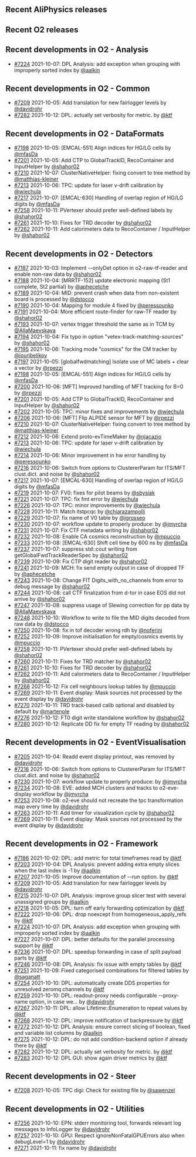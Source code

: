 ## Recent AliPhysics releases
## Recent O2 releases
## Recent developments in O2 - Analysis
- [\#7224](https://github.com/AliceO2Group/AliceO2/pull/7224) 2021-10-07: DPL Analysis: add exception when grouping with improperly sorted index by [@aalkin](https://github.com/aalkin)
## Recent developments in O2 - Common
- [\#7209](https://github.com/AliceO2Group/AliceO2/pull/7209) 2021-10-05: Add translation for new fairlogger levels by [@davidrohr](https://github.com/davidrohr)
- [\#7282](https://github.com/AliceO2Group/AliceO2/pull/7282) 2021-10-12: DPL: actually set verbosity for metric. by [@ktf](https://github.com/ktf)
## Recent developments in O2 - DataFormats
- [\#7198](https://github.com/AliceO2Group/AliceO2/pull/7198) 2021-10-05: [EMCAL-551] Align indices for HG/LG cells by [@mfasDa](https://github.com/mfasDa)
- [\#7201](https://github.com/AliceO2Group/AliceO2/pull/7201) 2021-10-05: Add CTP to GlobalTrackID, RecoContainer and InputHelper by [@shahor02](https://github.com/shahor02)
- [\#7210](https://github.com/AliceO2Group/AliceO2/pull/7210) 2021-10-07: ClusterNativeHelper: fixing convert to tree method by [@matthias-kleiner](https://github.com/matthias-kleiner)
- [\#7213](https://github.com/AliceO2Group/AliceO2/pull/7213) 2021-10-06: TPC: update for laser v-drift calibration by [@wiechula](https://github.com/wiechula)
- [\#7217](https://github.com/AliceO2Group/AliceO2/pull/7217) 2021-10-07: [EMCAL-630] Handling of overlap region of HG/LG digits by [@mfasDa](https://github.com/mfasDa)
- [\#7258](https://github.com/AliceO2Group/AliceO2/pull/7258) 2021-10-11: PVertexer should prefer well-defined labels by [@shahor02](https://github.com/shahor02)
- [\#7261](https://github.com/AliceO2Group/AliceO2/pull/7261) 2021-10-10: Fixes for TRD decoder by [@shahor02](https://github.com/shahor02)
- [\#7262](https://github.com/AliceO2Group/AliceO2/pull/7262) 2021-10-11: Add calorimeters data to RecoContainer / InputHelper by [@shahor02](https://github.com/shahor02)
## Recent developments in O2 - Detectors
- [\#7187](https://github.com/AliceO2Group/AliceO2/pull/7187) 2021-10-03: Implement --onlyDet option in o2-raw-tf-reader and enable non-raw data by [@shahor02](https://github.com/shahor02)
- [\#7188](https://github.com/AliceO2Group/AliceO2/pull/7188) 2021-10-04: [MRRTF-152] update electronic mapping (St1 complete, St2 partial) by [@aphecetche](https://github.com/aphecetche)
- [\#7189](https://github.com/AliceO2Group/AliceO2/pull/7189) 2021-10-04: MID: prevent crash when data from non-existent board is processed by [@dstocco](https://github.com/dstocco)
- [\#7190](https://github.com/AliceO2Group/AliceO2/pull/7190) 2021-10-04: Mapping for module 4 fixed by [@peressounko](https://github.com/peressounko)
- [\#7191](https://github.com/AliceO2Group/AliceO2/pull/7191) 2021-10-04: More efficient route-finder for raw-TF reader by [@shahor02](https://github.com/shahor02)
- [\#7193](https://github.com/AliceO2Group/AliceO2/pull/7193) 2021-10-07: vertex trigger threshold  the same as in  TCM by [@AllaMaevskaya](https://github.com/AllaMaevskaya)
- [\#7194](https://github.com/AliceO2Group/AliceO2/pull/7194) 2021-10-04: Fix typo in option "vetex-track-matching-sources" by [@shahor02](https://github.com/shahor02)
- [\#7195](https://github.com/AliceO2Group/AliceO2/pull/7195) 2021-10-06: Tracking mode "cosmics" for the CM tracker by [@iouribelikov](https://github.com/iouribelikov)
- [\#7197](https://github.com/AliceO2Group/AliceO2/pull/7197) 2021-10-05: [globalfwdmatching] Isolate use of MC labels + clear a vector by [@rpezzi](https://github.com/rpezzi)
- [\#7198](https://github.com/AliceO2Group/AliceO2/pull/7198) 2021-10-05: [EMCAL-551] Align indices for HG/LG cells by [@mfasDa](https://github.com/mfasDa)
- [\#7200](https://github.com/AliceO2Group/AliceO2/pull/7200) 2021-10-06: [MFT] Improved handling of MFT tracking for B=0 by [@rpezzi](https://github.com/rpezzi)
- [\#7201](https://github.com/AliceO2Group/AliceO2/pull/7201) 2021-10-05: Add CTP to GlobalTrackID, RecoContainer and InputHelper by [@shahor02](https://github.com/shahor02)
- [\#7202](https://github.com/AliceO2Group/AliceO2/pull/7202) 2021-10-05: TPC: minor fixes and improvements by [@wiechula](https://github.com/wiechula)
- [\#7206](https://github.com/AliceO2Group/AliceO2/pull/7206) 2021-10-06: [MFT] Flip ALPIDE sensor for MFT by [@rpezzi](https://github.com/rpezzi)
- [\#7210](https://github.com/AliceO2Group/AliceO2/pull/7210) 2021-10-07: ClusterNativeHelper: fixing convert to tree method by [@matthias-kleiner](https://github.com/matthias-kleiner)
- [\#7212](https://github.com/AliceO2Group/AliceO2/pull/7212) 2021-10-06: Extend proto-evTimeMaker by [@njacazio](https://github.com/njacazio)
- [\#7213](https://github.com/AliceO2Group/AliceO2/pull/7213) 2021-10-06: TPC: update for laser v-drift calibration by [@wiechula](https://github.com/wiechula)
- [\#7214](https://github.com/AliceO2Group/AliceO2/pull/7214) 2021-10-06: Minor improvement in hw error handling by [@peressounko](https://github.com/peressounko)
- [\#7216](https://github.com/AliceO2Group/AliceO2/pull/7216) 2021-10-06: Switch from options to ClustererParam for ITS/MFT clust.dict. and noise by [@shahor02](https://github.com/shahor02)
- [\#7217](https://github.com/AliceO2Group/AliceO2/pull/7217) 2021-10-07: [EMCAL-630] Handling of overlap region of HG/LG digits by [@mfasDa](https://github.com/mfasDa)
- [\#7219](https://github.com/AliceO2Group/AliceO2/pull/7219) 2021-10-07: FV0: fixes for pilot beams by [@sbysiak](https://github.com/sbysiak)
- [\#7221](https://github.com/AliceO2Group/AliceO2/pull/7221) 2021-10-07: TPC: fix fmt error by [@wiechula](https://github.com/wiechula)
- [\#7226](https://github.com/AliceO2Group/AliceO2/pull/7226) 2021-10-07: TPC: minor improvements by [@wiechula](https://github.com/wiechula)
- [\#7228](https://github.com/AliceO2Group/AliceO2/pull/7228) 2021-10-11: Match itstpcqc by [@chiarazampolli](https://github.com/chiarazampolli)
- [\#7229](https://github.com/AliceO2Group/AliceO2/pull/7229) 2021-10-07: fix name of V0 table by [@jgrosseo](https://github.com/jgrosseo)
- [\#7230](https://github.com/AliceO2Group/AliceO2/pull/7230) 2021-10-07: workflow update to properly produce: by [@jmyrcha](https://github.com/jmyrcha)
- [\#7231](https://github.com/AliceO2Group/AliceO2/pull/7231) 2021-10-07: Fix CTF metadata writing by [@shahor02](https://github.com/shahor02)
- [\#7232](https://github.com/AliceO2Group/AliceO2/pull/7232) 2021-10-08: Enable CA cosmics reconstruction by [@mpuccio](https://github.com/mpuccio)
- [\#7233](https://github.com/AliceO2Group/AliceO2/pull/7233) 2021-10-08: [EMCAL-630] Shift cell time by 600 ns by [@mfasDa](https://github.com/mfasDa)
- [\#7237](https://github.com/AliceO2Group/AliceO2/pull/7237) 2021-10-07: suppress std::cout writing from getGlobalFwdTrackReaderSpec by [@shahor02](https://github.com/shahor02)
- [\#7239](https://github.com/AliceO2Group/AliceO2/pull/7239) 2021-10-09: Fix CTP digit reader by [@shahor02](https://github.com/shahor02)
- [\#7241](https://github.com/AliceO2Group/AliceO2/pull/7241) 2021-10-09: MCH: fix send empty output in case of dropped TF by [@aphecetche](https://github.com/aphecetche)
- [\#7243](https://github.com/AliceO2Group/AliceO2/pull/7243) 2021-10-08: Change FIT Digits_with_no_channels from error to debug message by [@shahor02](https://github.com/shahor02)
- [\#7244](https://github.com/AliceO2Group/AliceO2/pull/7244) 2021-10-08: call CTF finalization from d-tor in case EOS did not arrive by [@shahor02](https://github.com/shahor02)
- [\#7247](https://github.com/AliceO2Group/AliceO2/pull/7247) 2021-10-08: suppress usage of Slewing correction for pp data by [@AllaMaevskaya](https://github.com/AllaMaevskaya)
- [\#7248](https://github.com/AliceO2Group/AliceO2/pull/7248) 2021-10-10: Workflow to write to file the MID digits decoded from raw data by [@dstocco](https://github.com/dstocco)
- [\#7250](https://github.com/AliceO2Group/AliceO2/pull/7250) 2021-10-08: fix in tof decoder wrong rdh by [@noferini](https://github.com/noferini)
- [\#7252](https://github.com/AliceO2Group/AliceO2/pull/7252) 2021-10-09: Improve initialisation for empty/cosmics events by [@mpuccio](https://github.com/mpuccio)
- [\#7258](https://github.com/AliceO2Group/AliceO2/pull/7258) 2021-10-11: PVertexer should prefer well-defined labels by [@shahor02](https://github.com/shahor02)
- [\#7260](https://github.com/AliceO2Group/AliceO2/pull/7260) 2021-10-11: Fixes for TRD matcher by [@shahor02](https://github.com/shahor02)
- [\#7261](https://github.com/AliceO2Group/AliceO2/pull/7261) 2021-10-10: Fixes for TRD decoder by [@shahor02](https://github.com/shahor02)
- [\#7262](https://github.com/AliceO2Group/AliceO2/pull/7262) 2021-10-11: Add calorimeters data to RecoContainer / InputHelper by [@shahor02](https://github.com/shahor02)
- [\#7266](https://github.com/AliceO2Group/AliceO2/pull/7266) 2021-10-12: Fix cell neighbours lookup tables by [@mpuccio](https://github.com/mpuccio)
- [\#7269](https://github.com/AliceO2Group/AliceO2/pull/7269) 2021-10-11: Event display: Mask sources not processed by the event display by [@davidrohr](https://github.com/davidrohr)
- [\#7270](https://github.com/AliceO2Group/AliceO2/pull/7270) 2021-10-11: TRD track-based calib optional and disabled by default by [@martenole](https://github.com/martenole)
- [\#7276](https://github.com/AliceO2Group/AliceO2/pull/7276) 2021-10-12: FT0 digit write standalone workflow by [@shahor02](https://github.com/shahor02)
- [\#7280](https://github.com/AliceO2Group/AliceO2/pull/7280) 2021-10-12: Replicate DD fix for empty TF reading by [@shahor02](https://github.com/shahor02)
## Recent developments in O2 - EventVisualisation
- [\#7205](https://github.com/AliceO2Group/AliceO2/pull/7205) 2021-10-04: Readd event display printout, was removed by [@davidrohr](https://github.com/davidrohr)
- [\#7216](https://github.com/AliceO2Group/AliceO2/pull/7216) 2021-10-06: Switch from options to ClustererParam for ITS/MFT clust.dict. and noise by [@shahor02](https://github.com/shahor02)
- [\#7230](https://github.com/AliceO2Group/AliceO2/pull/7230) 2021-10-07: workflow update to properly produce: by [@jmyrcha](https://github.com/jmyrcha)
- [\#7234](https://github.com/AliceO2Group/AliceO2/pull/7234) 2021-10-08: EVE: added MCH clusters and tracks to o2-eve-display workflow by [@jmyrcha](https://github.com/jmyrcha)
- [\#7253](https://github.com/AliceO2Group/AliceO2/pull/7253) 2021-10-08: o2-eve should not recreate the tpc transformation map every time by [@davidrohr](https://github.com/davidrohr)
- [\#7263](https://github.com/AliceO2Group/AliceO2/pull/7263) 2021-10-11: Add timer for visualization cycle by [@shahor02](https://github.com/shahor02)
- [\#7269](https://github.com/AliceO2Group/AliceO2/pull/7269) 2021-10-11: Event display: Mask sources not processed by the event display by [@davidrohr](https://github.com/davidrohr)
## Recent developments in O2 - Framework
- [\#7186](https://github.com/AliceO2Group/AliceO2/pull/7186) 2021-10-02: DPL: add metric for total timeframes read by [@ktf](https://github.com/ktf)
- [\#7203](https://github.com/AliceO2Group/AliceO2/pull/7203) 2021-10-04: DPL Analysis: prevent adding extra empty slices when the last index is -1 by [@aalkin](https://github.com/aalkin)
- [\#7207](https://github.com/AliceO2Group/AliceO2/pull/7207) 2021-10-05: Improve documentation of --run option. by [@ktf](https://github.com/ktf)
- [\#7209](https://github.com/AliceO2Group/AliceO2/pull/7209) 2021-10-05: Add translation for new fairlogger levels by [@davidrohr](https://github.com/davidrohr)
- [\#7215](https://github.com/AliceO2Group/AliceO2/pull/7215) 2021-10-07: DPL Analysis: improve group slicer test with several unassigned groups by [@aalkin](https://github.com/aalkin)
- [\#7218](https://github.com/AliceO2Group/AliceO2/pull/7218) 2021-10-05: DPL: turn off early forwarding optimization by [@ktf](https://github.com/ktf)
- [\#7222](https://github.com/AliceO2Group/AliceO2/pull/7222) 2021-10-06: DPL: drop noexcept from homogeneous_apply_refs by [@ktf](https://github.com/ktf)
- [\#7224](https://github.com/AliceO2Group/AliceO2/pull/7224) 2021-10-07: DPL Analysis: add exception when grouping with improperly sorted index by [@aalkin](https://github.com/aalkin)
- [\#7227](https://github.com/AliceO2Group/AliceO2/pull/7227) 2021-10-07: DPL: better defaults for the parallel processing support by [@ktf](https://github.com/ktf)
- [\#7236](https://github.com/AliceO2Group/AliceO2/pull/7236) 2021-10-07: DPL: speedup forwarding in case of split payload parts by [@ktf](https://github.com/ktf)
- [\#7246](https://github.com/AliceO2Group/AliceO2/pull/7246) 2021-10-08: DPL Analysis: fix issue with empty tables by [@ktf](https://github.com/ktf)
- [\#7251](https://github.com/AliceO2Group/AliceO2/pull/7251) 2021-10-09: Fixed categorised combinations for filtered tables by [@saganatt](https://github.com/saganatt)
- [\#7254](https://github.com/AliceO2Group/AliceO2/pull/7254) 2021-10-10: DPL: automatically create DDS properties for unresolved zeromq channels by [@ktf](https://github.com/ktf)
- [\#7259](https://github.com/AliceO2Group/AliceO2/pull/7259) 2021-10-10: DPL: readout-proxy needs configurable --proxy-name option, in case we… by [@davidrohr](https://github.com/davidrohr)
- [\#7267](https://github.com/AliceO2Group/AliceO2/pull/7267) 2021-10-11: DPL: allow Lifetime::Enumeration to repeat values by [@ktf](https://github.com/ktf)
- [\#7268](https://github.com/AliceO2Group/AliceO2/pull/7268) 2021-10-12: DPL: improve notification of backpressure by [@ktf](https://github.com/ktf)
- [\#7272](https://github.com/AliceO2Group/AliceO2/pull/7272) 2021-10-12: DPL Analysis: ensure correct slicing of boolean, fixed and variable list columns by [@aalkin](https://github.com/aalkin)
- [\#7275](https://github.com/AliceO2Group/AliceO2/pull/7275) 2021-10-12: DPL: do not add condition-backend option if already there by [@ktf](https://github.com/ktf)
- [\#7282](https://github.com/AliceO2Group/AliceO2/pull/7282) 2021-10-12: DPL: actually set verbosity for metric. by [@ktf](https://github.com/ktf)
- [\#7283](https://github.com/AliceO2Group/AliceO2/pull/7283) 2021-10-12: DPL GUI: show again driver metrics by [@ktf](https://github.com/ktf)
## Recent developments in O2 - Steer
- [\#7208](https://github.com/AliceO2Group/AliceO2/pull/7208) 2021-10-05: TPC digi: Check for existing file by [@sawenzel](https://github.com/sawenzel)
## Recent developments in O2 - Utilities
- [\#7256](https://github.com/AliceO2Group/AliceO2/pull/7256) 2021-10-10: EPN: stderr monitoring tool, forwards relevant log messages to InfoLogger by [@davidrohr](https://github.com/davidrohr)
- [\#7257](https://github.com/AliceO2Group/AliceO2/pull/7257) 2021-10-10: GPU: Respect ignoreNonFatalGPUErrors also when debugLevel=1 by [@davidrohr](https://github.com/davidrohr)
- [\#7271](https://github.com/AliceO2Group/AliceO2/pull/7271) 2021-10-11: fix name by [@davidrohr](https://github.com/davidrohr)
